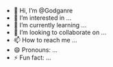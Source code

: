 - 👋 Hi, I’m @Godganre
- 👀 I’m interested in ...
- 🌱 I’m currently learning ...
- 💞️ I’m looking to collaborate on ...
- 📫 How to reach me ...
- 😄 Pronouns: ...
- ⚡ Fun fact: ...

<!---
Godganre/Godganre is a ✨ special ✨ repository because its `README.md` (this file) appears on your GitHub profile.
You can click the Preview link to take a look at your changes.
--->
